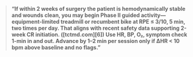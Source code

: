 > **“If within 2 weeks of surgery the patient is hemodynamically stable and wounds clean, you may begin **Phase II** guided activity—equipment-limited treadmill or recumbent bike at RPE ≤ 3/10, 5 min, two times per day. That aligns with recent safety data supporting 2-week CR initiation. ([tctmd.com][6]) Use HR, BP, O₂, symptom check 1-min in and out. Advance by 1–2 min per session only if ΔHR < 10 bpm above baseline and no flags.”**